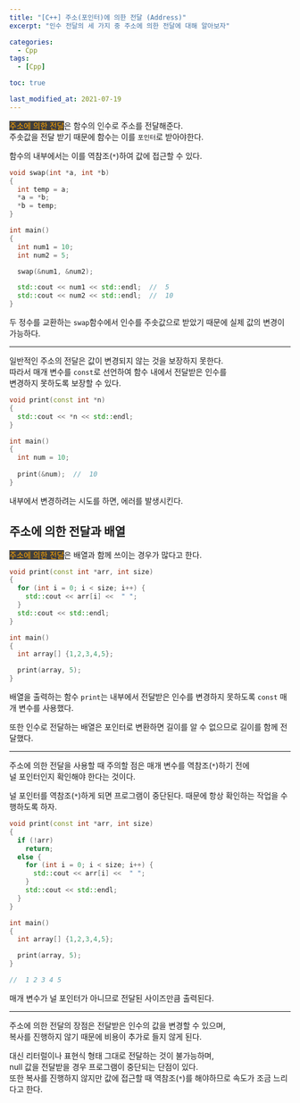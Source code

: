```yaml
---
title: "[C++] 주소(포인터)에 의한 전달 (Address)"
excerpt: "인수 전달의 세 가지 중 주소에 의한 전달에 대해 알아보자"

categories:
  - Cpp
tags:
  - [Cpp]

toc: true

last_modified_at: 2021-07-19
---
```


<mark style="background-color: #3e3e3e; color: orange;">주소에 의한 전달</mark>은 함수의 인수로 주소를 전달해준다.   
주솟값을 전달 받기 때문에 함수는 이를 `포인터`로 받아야한다.

함수의 내부에서는 이를 역참조(`*`)하여 값에 접근할 수 있다.

```cpp
void swap(int *a, int *b)
{
  int temp = a;
  *a = *b;
  *b = temp;
}

int main()
{
  int num1 = 10;
  int num2 = 5;

  swap(&num1, &num2);

  std::cout << num1 << std::endl;  //  5
  std::cout << num2 << std::endl;  //  10
}
```

두 정수를 교환하는 `swap`함수에서 인수를 주솟값으로 받았기 때문에 실제 값의 변경이 가능하다.

___

일반적인 주소의 전달은 값이 변경되지 않는 것을 보장하지 못한다.   
따라서 매개 변수를 `const`로 선언하여 함수 내에서 전달받은 인수를   
변경하지 못하도록 보장할 수 있다.

```cpp
void print(const int *n)
{
  std::cout << *n << std::endl;
}

int main()
{
  int num = 10;
  
  print(&num);  //  10
}
```

내부에서 변경하려는 시도를 하면, 에러를 발생시킨다.

## 주소에 의한 전달과 배열

<mark style="background-color: #3e3e3e; color: orange;">주소에 의한 전달</mark>은 배열과 함께 쓰이는 경우가 많다고 한다.

```cpp
void print(const int *arr, int size)
{
  for (int i = 0; i < size; i++) {
    std::cout << arr[i] <<  " ";
  }
  std::cout << std::endl;
}

int main()
{
  int array[] {1,2,3,4,5};

  print(array, 5);
}
```

배열을 출력하는 함수 `print`는 내부에서 전달받은 인수를 변경하지 못하도록 `const` 매개 변수를 사용했다.

또한 인수로 전달하는 배열은 포인터로 변환하면 길이를 알 수 없으므로 길이를 함께 전달했다.

___

주소에 의한 전달을 사용할 때 주의할 점은 매개 변수를 역참조(`*`)하기 전에   
널 포인터인지 확인해야 한다는 것이다.

널 포인터를 역참조(`*`)하게 되면 프로그램이 중단된다. 때문에 항상 확인하는 작업을 수행하도록 하자.

```cpp
void print(const int *arr, int size)
{
  if (!arr)
    return;
  else {
    for (int i = 0; i < size; i++) {
      std::cout << arr[i] <<  " ";
    }
    std::cout << std::endl;
  }
}

int main()
{
  int array[] {1,2,3,4,5};

  print(array, 5);
}

//  1 2 3 4 5
```

매개 변수가 널 포인터가 아니므로 전달된 사이즈만큼 출력된다.

___

주소에 의한 전달의 장점은 전달받은 인수의 값을 변경할 수 있으며,   
복사를 진행하지 않기 때문에 비용이 추가로 들지 않게 된다.

대신 리터럴이나 표현식 형태 그대로 전달하는 것이 불가능하며,   
null 값을 전달받을 경우 프로그램이 중단되는 단점이 있다.   
또한 복사를 진행하지 않지만 값에 접근할 때 역참조(`*`)를 해야하므로 속도가 조금 느리다고 한다.